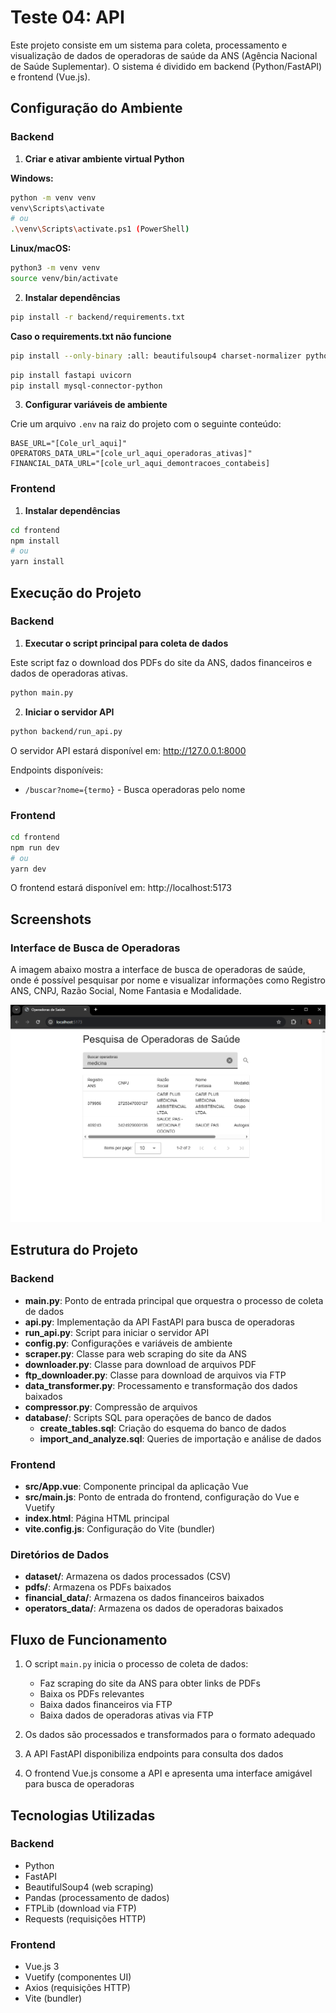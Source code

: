 # Teste 04: API

Este projeto consiste em um sistema para coleta, processamento e visualização de dados de operadoras de saúde da ANS (Agência Nacional de Saúde Suplementar). O sistema é dividido em backend (Python/FastAPI) e frontend (Vue.js).

## Configuração do Ambiente

### Backend

1. **Criar e ativar ambiente virtual Python**

**Windows:**
```bash
python -m venv venv
venv\Scripts\activate
# ou
.\venv\Scripts\activate.ps1 (PowerShell)
```

**Linux/macOS:**
```bash
python3 -m venv venv
source venv/bin/activate
```

2. **Instalar dependências**
```bash
pip install -r backend/requirements.txt
```
**Caso o requirements.txt não funcione**

```bash
pip install --only-binary :all: beautifulsoup4 charset-normalizer python-dotenv requests pandas pdfplumber tabula-py openpyxl PyPDF2
```

```bash
pip install fastapi uvicorn
pip install mysql-connector-python
```

3. **Configurar variáveis de ambiente**

Crie um arquivo `.env` na raiz do projeto com o seguinte conteúdo:
```
BASE_URL="[Cole_url_aqui]"
OPERATORS_DATA_URL="[cole_url_aqui_operadoras_ativas]"
FINANCIAL_DATA_URL="[cole_url_aqui_demontracoes_contabeis]
```

### Frontend

1. **Instalar dependências**
```bash
cd frontend
npm install
# ou
yarn install
```

## Execução do Projeto

### Backend

1. **Executar o script principal para coleta de dados**

Este script faz o download dos PDFs do site da ANS, dados financeiros e dados de operadoras ativas.

```bash
python main.py
```

2. **Iniciar o servidor API**

```bash
python backend/run_api.py
```

O servidor API estará disponível em: http://127.0.0.1:8000

Endpoints disponíveis:
- `/buscar?nome={termo}` - Busca operadoras pelo nome

### Frontend

```bash
cd frontend
npm run dev
# ou
yarn dev
```

O frontend estará disponível em: http://localhost:5173

## Screenshots

### Interface de Busca de Operadoras

A imagem abaixo mostra a interface de busca de operadoras de saúde, onde é possível pesquisar por nome e visualizar informações como Registro ANS, CNPJ, Razão Social, Nome Fantasia e Modalidade.

![Interface de Busca de Operadoras](./images/operadoras_search.png)

## Estrutura do Projeto

### Backend

- **main.py**: Ponto de entrada principal que orquestra o processo de coleta de dados
- **api.py**: Implementação da API FastAPI para busca de operadoras
- **run_api.py**: Script para iniciar o servidor API
- **config.py**: Configurações e variáveis de ambiente
- **scraper.py**: Classe para web scraping do site da ANS
- **downloader.py**: Classe para download de arquivos PDF
- **ftp_downloader.py**: Classe para download de arquivos via FTP
- **data_transformer.py**: Processamento e transformação dos dados baixados
- **compressor.py**: Compressão de arquivos
- **database/**: Scripts SQL para operações de banco de dados
  - **create_tables.sql**: Criação do esquema do banco de dados
  - **import_and_analyze.sql**: Queries de importação e análise de dados

### Frontend

- **src/App.vue**: Componente principal da aplicação Vue
- **src/main.js**: Ponto de entrada do frontend, configuração do Vue e Vuetify
- **index.html**: Página HTML principal
- **vite.config.js**: Configuração do Vite (bundler)

### Diretórios de Dados

- **dataset/**: Armazena os dados processados (CSV)
- **pdfs/**: Armazena os PDFs baixados
- **financial_data/**: Armazena os dados financeiros baixados
- **operators_data/**: Armazena os dados de operadoras baixados

## Fluxo de Funcionamento

1. O script `main.py` inicia o processo de coleta de dados:
   - Faz scraping do site da ANS para obter links de PDFs
   - Baixa os PDFs relevantes
   - Baixa dados financeiros via FTP
   - Baixa dados de operadoras ativas via FTP

2. Os dados são processados e transformados para o formato adequado

3. A API FastAPI disponibiliza endpoints para consulta dos dados

4. O frontend Vue.js consome a API e apresenta uma interface amigável para busca de operadoras

## Tecnologias Utilizadas

### Backend
- Python
- FastAPI
- BeautifulSoup4 (web scraping)
- Pandas (processamento de dados)
- FTPLib (download via FTP)
- Requests (requisições HTTP)

### Frontend
- Vue.js 3
- Vuetify (componentes UI)
- Axios (requisições HTTP)
- Vite (bundler)
